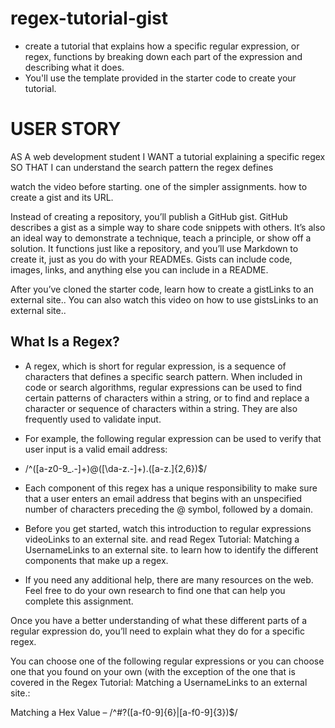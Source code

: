 # regex-tutorial-gist

* create a tutorial that explains how a specific regular expression, or regex, functions by breaking down each part of the expression and describing what it does. 
* You'll use the template provided in the starter code to create your tutorial.

# USER STORY
AS A web development student
I WANT a tutorial explaining a specific regex
SO THAT I can understand the search pattern the regex defines

watch the video before starting.
one of the simpler assignments.
how to create a gist and its URL.

Instead of creating a repository, you’ll publish a GitHub gist. GitHub describes a gist as a simple way to share code snippets with others. It’s also an ideal way to demonstrate a technique, teach a principle, or show off a solution. It functions just like a repository, and you’ll use Markdown to create it, just as you do with your READMEs. Gists can include code, images, links, and anything else you can include in a README.

After you’ve cloned the starter code, learn how to create a gistLinks to an external site.. You can also watch this video on how to use gistsLinks to an external site..

## What Is a Regex?
* A regex, which is short for regular expression, is a sequence of characters that defines a specific search pattern. When included in code or search algorithms, regular expressions can be used to find certain patterns of characters within a string, or to find and replace a character or sequence of characters within a string. They are also frequently used to validate input.

* For example, the following regular expression can be used to verify that user input is a valid email address:

* /^([a-z0-9_\.-]+)@([\da-z\.-]+)\.([a-z\.]{2,6})$/

* Each component of this regex has a unique responsibility to make sure that a user enters an email address that begins with an unspecified number of characters preceding the @ symbol, followed by a domain.

* Before you get started, watch this introduction to regular expressions videoLinks to an external site. and read Regex Tutorial: Matching a UsernameLinks to an external site. to learn how to identify the different components that make up a regex.

* If you need any additional help, there are many resources on the web. Feel free to do your own research to find one that can help you complete this assignment.

Once you have a better understanding of what these different parts of a regular expression do, you’ll need to explain what they do for a specific regex.

You can choose one of the following regular expressions or you can choose one that you found on your own (with the exception of the one that is covered in the Regex Tutorial: Matching a UsernameLinks to an external site.:

Matching a Hex Value – /^#?([a-f0-9]{6}|[a-f0-9]{3})$/
